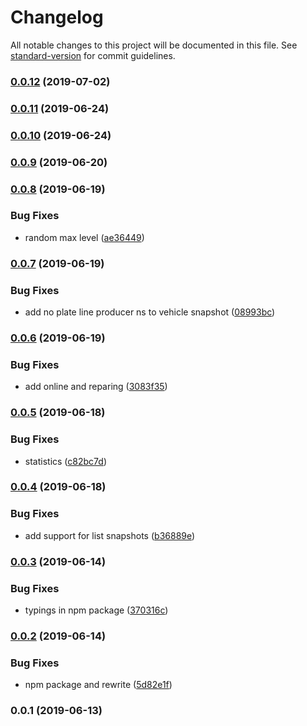 # Changelog

All notable changes to this project will be documented in this file. See [standard-version](https://github.com/conventional-changelog/standard-version) for commit guidelines.

### [0.0.12](https://github.com/36node/bus-realtime-sdk-js/compare/v0.0.11...v0.0.12) (2019-07-02)



### [0.0.11](https://github.com/36node/bus-realtime-sdk-js/compare/v0.0.10...v0.0.11) (2019-06-24)



### [0.0.10](https://github.com/36node/bus-realtime-sdk-js/compare/v0.0.9...v0.0.10) (2019-06-24)

### [0.0.9](https://github.com/36node/bus-realtime-sdk-js/compare/v0.0.8...v0.0.9) (2019-06-20)

### [0.0.8](https://github.com/36node/bus-realtime-sdk-js/compare/v0.0.7...v0.0.8) (2019-06-19)

### Bug Fixes

- random max level ([ae36449](https://github.com/36node/bus-realtime-sdk-js/commit/ae36449))

### [0.0.7](https://github.com/36node/bus-realtime-sdk-js/compare/v0.0.6...v0.0.7) (2019-06-19)

### Bug Fixes

- add no plate line producer ns to vehicle snapshot ([08993bc](https://github.com/36node/bus-realtime-sdk-js/commit/08993bc))

### [0.0.6](https://github.com/36node/bus-realtime-sdk-js/compare/v0.0.5...v0.0.6) (2019-06-19)

### Bug Fixes

- add online and reparing ([3083f35](https://github.com/36node/bus-realtime-sdk-js/commit/3083f35))

### [0.0.5](https://github.com/36node/bus-realtime-sdk-js/compare/v0.0.4...v0.0.5) (2019-06-18)

### Bug Fixes

- statistics ([c82bc7d](https://github.com/36node/bus-realtime-sdk-js/commit/c82bc7d))

### [0.0.4](https://github.com/36node/bus-realtime-sdk-js/compare/v0.0.3...v0.0.4) (2019-06-18)

### Bug Fixes

- add support for list snapshots ([b36889e](https://github.com/36node/bus-realtime-sdk-js/commit/b36889e))

### [0.0.3](https://github.com/36node/bus-realtime-sdk-js/compare/v0.0.2...v0.0.3) (2019-06-14)

### Bug Fixes

- typings in npm package ([370316c](https://github.com/36node/bus-realtime-sdk-js/commit/370316c))

### [0.0.2](https://github.com/36node/bus-realtime-sdk-js/compare/v0.0.1...v0.0.2) (2019-06-14)

### Bug Fixes

- npm package and rewrite ([5d82e1f](https://github.com/36node/bus-realtime-sdk-js/commit/5d82e1f))

### 0.0.1 (2019-06-13)
